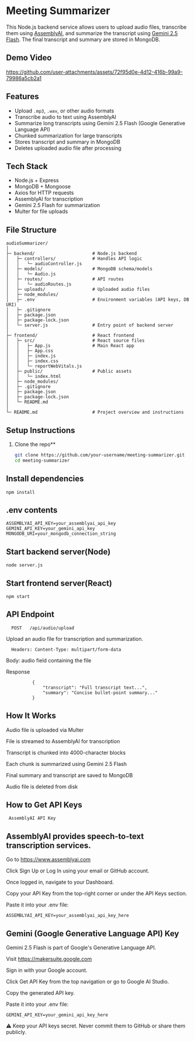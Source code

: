 # Meeting Summarizer

This Node.js backend service allows users to upload audio files, transcribe them using [AssemblyAI](https://www.assemblyai.com/), and summarize the transcript using [Gemini 2.5 Flash](https://ai.google.dev/). The final transcript and summary are stored in MongoDB.

## Demo Video
https://github.com/user-attachments/assets/72f95d0e-4d12-416b-99a9-79986a5cb2a1

## Features

- Upload `.mp3`, `.wav`, or other audio formats
- Transcribe audio to text using AssemblyAI
- Summarize long transcripts using Gemini 2.5 Flash (Google Generative Language API)
- Chunked summarization for large transcripts
- Stores transcript and summary in MongoDB
- Deletes uploaded audio file after processing

## Tech Stack

- Node.js + Express
- MongoDB + Mongoose
- Axios for HTTP requests
- AssemblyAI for transcription
- Gemini 2.5 Flash for summarization
- Multer for file uploads

## File Structure

    audioSummarizer/
    │
    ├─ backend/                      # Node.js backend
    │   ├─ controllers/              # Handles API logic
    │   │   └─ audioController.js
    │   ├─ models/                   # MongoDB schema/models
    │   │   └─ Audio.js
    │   ├─ routes/                   # API routes
    │   │   └─ audioRoutes.js
    │   ├─ uploads/                  # Uploaded audio files
    │   ├─ node_modules/             
    │   ├─ .env                      # Environment variables (API keys, DB URI)
    │   ├─ .gitignore
    │   ├─ package.json
    │   ├─ package-lock.json
    │   └─ server.js                 # Entry point of backend server
    │
    ├─ frontend/                     # React frontend
    │   ├─ src/                      # React source files
    │   │   ├─ App.js                # Main React app
    │   │   ├─ App.css
    │   │   ├─ index.js
    │   │   ├─ index.css
    │   │   └─ reportWebVitals.js
    │   ├─ public/                   # Public assets
    │   │   └─ index.html
    │   ├─ node_modules/
    │   ├─ .gitignore
    │   ├─ package.json
    │   ├─ package-lock.json
    │   └─ README.md
    │
    └─ README.md                     # Project overview and instructions



## Setup Instructions

1. Clone the repo**

   ```bash
   git clone https://github.com/your-username/meeting-summarizer.git
   cd meeting-summarizer


## Install dependencies
    npm install


## .env contents
    ASSEMBLYAI_API_KEY=your_assemblyai_api_key
    GEMINI_API_KEY=your_gemini_api_key
    MONGODB_URI=your_mongodb_connection_string


## Start backend server(Node)
    node server.js


## Start frontend server(React)
    npm start




## API Endpoint


      
      POST   /api/audio/upload
  
  Upload an audio file for transcription and summarization.

      Headers: Content-Type: multipart/form-data
  
  Body: audio field containing the file

  Response
              
              {
                  "transcript": "Full transcript text...",
                  "summary": "Concise bullet-point summary..."
              }



## How It Works

  Audio file is uploaded via Multer

  File is streamed to AssemblyAI for transcription

  Transcript is chunked into 4000-character blocks

  Each chunk is summarized using Gemini 2.5 Flash

  Final summary and transcript are saved to MongoDB

  Audio file is deleted from disk




## How to Get API Keys
  
  
	 AssemblyAI API Key
      
  ## AssemblyAI provides speech-to-text transcription services.
      
  Go to https://www.assemblyai.com

  Click Sign Up or Log In using your email or GitHub account.

  Once logged in, navigate to your Dashboard.

  Copy your API Key from the top-right corner or under the API Keys section.

  Paste it into your .env file:
  
    ASSEMBLYAI_API_KEY=your_assemblyai_api_key_here
    

  ## Gemini (Google Generative Language API) Key
   
   Gemini 2.5 Flash is part of Google's Generative Language API.

   Visit https://makersuite.google.com

   Sign in with your Google account.

   Click Get API Key from the top navigation or go to Google AI Studio.

   Copy the generated API key.

   Paste it into your .env file:

    GEMINI_API_KEY=your_gemini_api_key_here

    
⚠️ Keep your API keys secret. Never commit them to GitHub or share them publicly.




